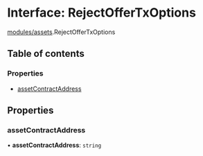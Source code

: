 # Interface: RejectOfferTxOptions

[modules/assets](../modules/modules_assets.md).RejectOfferTxOptions

## Table of contents

### Properties

- [assetContractAddress](modules_assets.RejectOfferTxOptions.md#assetcontractaddress)

## Properties

### assetContractAddress

• **assetContractAddress**: `string`
